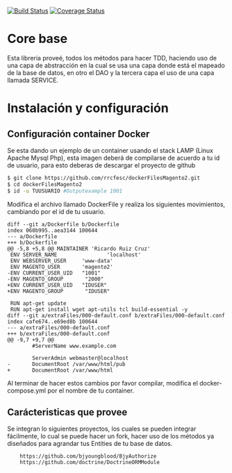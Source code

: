 [![Build Status](https://travis-ci.org/rrcfesc/zf2authcore.svg?branch=master)](https://travis-ci.org/rrcfesc/zf2authcore)
[![Coverage Status](https://coveralls.io/repos/github/rrcfesc/zf2authcore/badge.svg?branch=master)](https://coveralls.io/github/rrcfesc/zf2authcore?branch=master)
# Core base
Esta libreria proveé, todos los métodos para hacer TDD, haciendo uso de una capa de abstracción en la cual se usa una capa donde está el mapeado de la base de datos, en otro el DAO y la tercera capa el uso de una capa llamada SERVICE.

# Instalación y configuración

## Configuración container Docker
Se esta dando un ejemplo de un container usando el stack LAMP (Linux Apache Mysql Php), esta imagen deberá de compilarse de acuerdo a tu id de usuario, para esto deberas de descargar el proyecto de github

```bash
$ git clone https://github.com/rrcfesc/dockerFilesMagento2.git
$ cd dockerFilesMagento2
$ id -u TUUSUARIO #Outputexample 1001
```
Modifica el archivo llamado DockerFile y realiza los siguientes movimientos, cambiando por el id de tu usuario.

```git
diff --git a/Dockerfile b/Dockerfile
index 060b995..aea3144 100644
--- a/Dockerfile
+++ b/Dockerfile
@@ -5,8 +5,8 @@ MAINTAINER 'Ricardo Ruiz Cruz'
 ENV SERVER_NAME                'localhost'
 ENV WEBSERVER_USER     'www-data'
 ENV MAGENTO_USER       'magento2'
-ENV CURRENT_USER_UID   "1001"
-ENV MAGENTO_GROUP       "2000"
+ENV CURRENT_USER_UID   "IDUSER"
+ENV MAGENTO_GROUP       "IDUSER"

 RUN apt-get update
 RUN apt-get install wget apt-utils tcl build-essential -y
diff --git a/extraFiles/000-default.conf b/extraFiles/000-default.conf
index cafe674..e69ed8b 100644
--- a/extraFiles/000-default.conf
+++ b/extraFiles/000-default.conf
@@ -9,7 +9,7 @@
        #ServerName www.example.com

        ServerAdmin webmaster@localhost
-       DocumentRoot /var/www/html/pub
+       DocumentRoot /var/www/html
```
Al terminar de hacer estos cambios por favor compilar, modifica el docker-compose.yml por el nombre de tu container.

## Carácteristicas que provee
Se integran lo siguientes proyectos, los cuales se pueden integrar fácilmente, lo cual se puede hacer un fork, hacer uso de los métodos ya diseñados para agrandar tus Entities de tu base de datos.

		https://github.com/bjyoungblood/BjyAuthorize
		https://github.com/doctrine/DoctrineORMModule
			